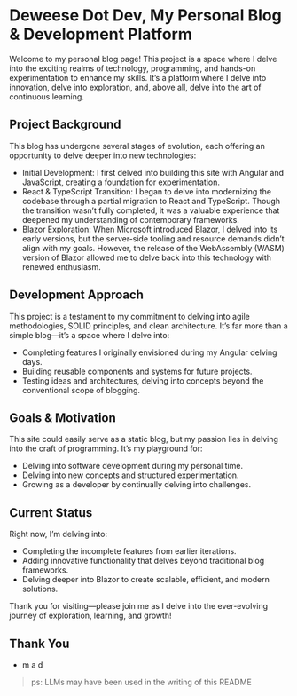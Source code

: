 # Deweese Dot Dev, My Personal Blog & Development Platform

Welcome to my personal blog page! This project is a space where I delve into the exciting realms of technology, programming, and hands-on experimentation to enhance my skills. It’s a platform where I delve into innovation, delve into exploration, and, above all, delve into the art of continuous learning.

## Project Background

This blog has undergone several stages of evolution, each offering an opportunity to delve deeper into new technologies:

 * Initial Development: I first delved into building this site with Angular and JavaScript, creating a foundation for experimentation.
 * React & TypeScript Transition: I began to delve into modernizing the codebase through a partial migration to React and TypeScript. Though the transition wasn’t fully completed, it was a valuable experience that deepened my understanding of contemporary frameworks.
 * Blazor Exploration: When Microsoft introduced Blazor, I delved into its early versions, but the server-side tooling and resource demands didn’t align with my goals. However, the release of the WebAssembly (WASM) version of Blazor allowed me to delve back into this technology with renewed enthusiasm.

## Development Approach

This project is a testament to my commitment to delving into agile methodologies, SOLID principles, and clean architecture. It’s far more than a simple blog—it’s a space where I delve into:

* Completing features I originally envisioned during my Angular delving days.
* Building reusable components and systems for future projects.
* Testing ideas and architectures, delving into concepts beyond the conventional scope of blogging.

## Goals & Motivation

This site could easily serve as a static blog, but my passion lies in delving into the craft of programming. It’s my playground for:

* Delving into software development during my personal time.
* Delving into new concepts and structured experimentation.
* Growing as a developer by continually delving into challenges.

## Current Status

Right now, I’m delving into:

* Completing the incomplete features from earlier iterations.
* Adding innovative functionality that delves beyond traditional blog frameworks.
* Delving deeper into Blazor to create scalable, efficient, and modern solutions.

Thank you for visiting—please join me as I delve into the ever-evolving journey of exploration, learning, and growth!

## Thank You

- m a d
 > ps: LLMs may have been used in the writing of this README
